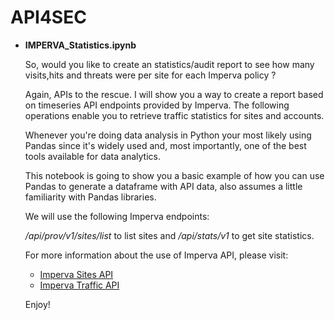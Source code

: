 # API4SEC

* **IMPERVA_Statistics.ipynb**

  So, would you like to create an statistics/audit report to see how many visits,hits and threats were per site for each Imperva policy ?

  Again, APIs to the rescue.  I will show you a way to create a report based on timeseries API endpoints provided by Imperva.  The following operations enable  you to retrieve traffic statistics for sites and accounts.

  Whenever you're doing data analysis in Python your most likely using Pandas since it's widely used and, most importantly, one of the best tools available for data analytics.

  This notebook is going to show you a basic example of how you can use Pandas to generate a dataframe with API data, also assumes a little familiarity with Pandas libraries.

  We will use the following Imperva endpoints:

  */api/prov/v1/sites/list* to list sites and */api/stats/v1* to get site statistics.

  For more information about the use of Imperva API, please visit:
  - [Imperva Sites API](https://docs.imperva.com/bundle/cloud-application-security/page/api/sites-api.htm)
  - [Imperva Traffic API](https://docs.imperva.com/bundle/cloud-application-security/page/api/traffic-api.htm)

  Enjoy!
